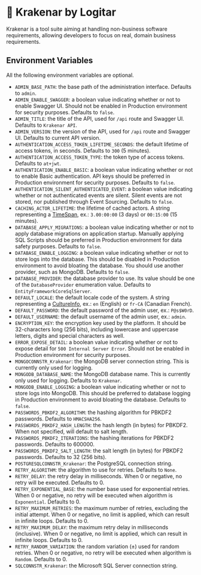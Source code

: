 ﻿# 🐙 Krakenar by Logitar

Krakenar is a tool suite aiming at handling non-business software requirements, allowing developers to focus on real, domain business requirements.

## Environment Variables

All the following environment variables are optional.

- `ADMIN_BASE_PATH`: the base path of the administration interface. Defaults to `admin`.
- `ADMIN_ENABLE_SWAGGER`: a boolean value indicating whether or not to enable Swagger UI. Should not be enabled in Production environment for security purposes. Defaults to `false`.
- `ADMIN_TITLE`: the title of the API, used for `/api` route and Swagger UI. Defaults to `Krakenar API`.
- `ADMIN_VERSION`: the version of the API, used for `/api` route and Swagger UI. Defaults to current API version.
- `AUTHENTICATION_ACCESS_TOKEN_LIFETIME_SECONDS`: the default lifetime of access tokens, in seconds. Defaults to `300` (5 minutes).
- `AUTHENTICATION_ACCESS_TOKEN_TYPE`: the token type of access tokens. Defaults to `at+jwt`.
- `AUTHENTICATION_ENABLE_BASIC`: a boolean value indicating whether or not to enable Basic authentication. API keys should be preferred in Production environment for security purposes. Defaults to `false`.
- `AUTHENTICATION_SILENT_AUTHENTICATED_EVENT`: a boolean value indicating whether or not authenticated events are silent. Silent events are not stored, nor published through Event Sourcing. Defaults to `false`.
- `CACHING_ACTOR_LIFETIME`: the lifetime of cached actors. A string representing a [TimeSpan](https://learn.microsoft.com/en-us/dotnet/api/system.timespan?view=net-9.0), ex.: `3.00:00:00` (3 days) or `00:15:00` (15 minutes).
- `DATABASE_APPLY_MIGRATIONS`: a boolean value indicating whether or not to apply database migrations on application startup. Manually applying SQL Scripts should be preferred in Production environment for data safety purposes. Defaults to `false`.
- `DATABASE_ENABLE_LOGGING`: a boolean value indicating whether or not to store logs into the database. This should be disabled in Production environment to avoid bloating the database. You should use another provider, such as MongoDB. Defaults to `false`.
- `DATABASE_PROVIDER`: the database provider to use. Its value should be one of the `DatabaseProvider` enumeration value. Defaults to `EntityFrameworkCoreSqlServer`.
- `DEFAULT_LOCALE`: the default locale code of the system. A string representing a [CultureInfo](https://learn.microsoft.com/en-us/dotnet/api/system.globalization.cultureinfo?view=net-9.0), ex.: `en` (English) or `fr-CA` (Canadian French).
- `DEFAULT_PASSWORD`: the default password of the admin user, ex.: `P@s$W0rD`.
- `DEFAULT_USERNAME`: the default username of the admin user, ex.: `admin`.
- `ENCRYPTION_KEY`: the encryption key used by the platform. It should be 32-characters long (256 bits), including lowercase and uppercase letters, digits and special characters as well.
- `ERROR_EXPOSE_DETAIL`: a boolean value indicating whether or not to expose detail for `500 Internal Server Error`. Should not be enabled in Production environment for security purposes.
- `MONGOCONNSTR_Krakenar`: the MongoDB server connection string. This is currently only used for logging.
- `MONGODB_DATABASE_NAME`: the MongoDB database name. This is currently only used for logging. Defaults to `Krakenar`.
- `MONGODB_ENABLE_LOGGING`: a boolean value indicating whether or not to store logs into MongoDB. This should be preferred to database logging in Production environment to avoid bloating the database. Defaults to `false`.
- `PASSWORDS_PBKDF2_ALGORITHM`: the hashing algorithm for PBKDF2 passwords. Defaults to `HMACSHA256`.
- `PASSWORDS_PBKDF2_HASH_LENGTH`: the hash length (in bytes) for PBKDF2. When not specified, will default to salt length.
- `PASSWORDS_PBKDF2_ITERATIONS`: the hashing iterations for PBKDF2 passwords. Defaults to 600000.
- `PASSWORDS_PBKDF2_SALT_LENGTH`: the salt length (in bytes) for PBKDF2 passwords. Defaults to 32 (256 bits).
- `POSTGRESQLCONNSTR_Krakenar`: the PostgreSQL connection string.
- `RETRY_ALGORITHM`: the algorithm to use for retries. Defaults to `None`.
- `RETRY_DELAY`: the retry delay in milliseconds. When 0 or negative, no retry will be executed. Defaults to 0.
- `RETRY_EXPONENTIAL_BASE`: the number base used for exponential retries. When 0 or negative, no retry will be executed when algorithm is `Exponential`. Defaults to 0.
- `RETRY_MAXIMUM_RETRIES`: the maximum number of retries, excluding the initial attempt. When 0 or negative, no limit is applied, which can result in infinite loops. Defaults to 0.
- `RETRY_MAXIMUM_DELAY`: the maximum retry delay in milliseconds (inclusive). When 0 or negative, no limit is applied, which can result in infinite loops. Defaults to 0.
- `RETRY_RANDOM_VARIATION`: the random variation (±) used for random retries. When 0 or negative, no retry will be executed when algorithm is `Random`. Defaults to 0.
- `SQLCONNSTR_Krakenar`: the Microsoft SQL Server connection string.

